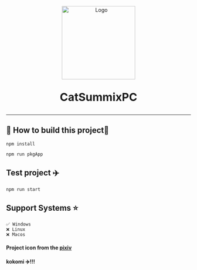 <div align="center">
    <img width="200" height="200" src="application.ico" alt="Logo" style="margin: 0 auto">
    <p style="font-size: 30px !important;font-weight: bold">CatSummixPC</p>
    <hr>
</div>

##  🪼 How to build this project🪸

~~~ shell
npm install
~~~

~~~ shell
npm run pkgApp
~~~

## Test project ✈️

~~~ shell
npm run start
~~~

## Support Systems ⭐
    ✅ Windows 
    ❌ Linux 
    ❌ Macos 


#### Project icon from the <a target=”_blank“ href="https://www.pixiv.net/artworks/92923145">pixiv<a/>
#### kokomi ✈️!!!